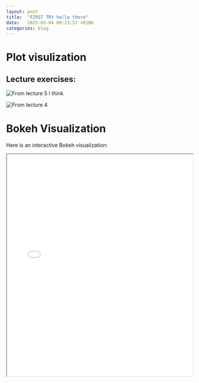 ```yaml
---
layout: post
title:  "FIRST TRY hello there"
date:   2025-03-04 09:23:57 +0100
categories: blog
---
```


# Plot visulization

## Lecture exercises:

![From lecture 5 I think](raquelmdtum/images/output.png)

![From lecture 4](raquelmdtum/images/output2.png)

# Bokeh Visualization

Here is an interactive Bokeh visualization:

<iframe src="images/bokeh_plot.html" width="100%" height="600px"></iframe>


